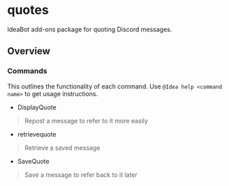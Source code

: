 # quotes
IdeaBot add-ons package for quoting Discord messages.

## Overview ##

### Commands ###
This outlines the functionality of each command.
Use `@Idea help <command name>` to get usage instructions.

* DisplayQuote
> Repost a message to refer to it more easily

* retrievequote
> Retrieve a saved message

* SaveQuote
> Save a message to refer back to it later
